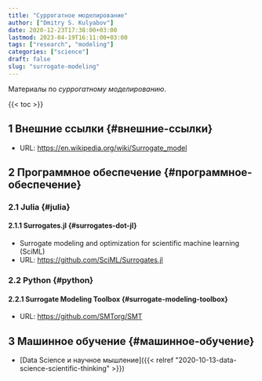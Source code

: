 ```yaml
---
title: "Суррогатное моделирование"
author: ["Dmitry S. Kulyabov"]
date: 2020-12-23T17:38:00+03:00
lastmod: 2023-04-19T16:11:00+03:00
tags: ["research", "modeling"]
categories: ["science"]
draft: false
slug: "surrogate-modeling"
---
```


Материалы по _суррогатному моделированию_.

<!--more-->

{{< toc >}}


## <span class="section-num">1</span> Внешние ссылки {#внешние-ссылки}

-   URL: <https://en.wikipedia.org/wiki/Surrogate_model>


## <span class="section-num">2</span> Программное обеспечение {#программное-обеспечение}


### <span class="section-num">2.1</span> Julia {#julia}


#### <span class="section-num">2.1.1</span> Surrogates.jl {#surrogates-dot-jl}

-   Surrogate modeling and optimization for scientific machine learning (SciML)
-   URL: <https://github.com/SciML/Surrogates.jl>


### <span class="section-num">2.2</span> Python {#python}


#### <span class="section-num">2.2.1</span> Surrogate Modeling Toolbox {#surrogate-modeling-toolbox}

-   URL: <https://github.com/SMTorg/SMT>


## <span class="section-num">3</span> Машинное обучение {#машинное-обучение}

-   [Data Science и научное мышление]({{< relref "2020-10-13-data-science-scientific-thinking" >}})
